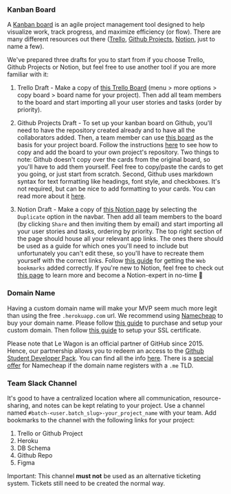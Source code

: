 ### Kanban Board
A [Kanban board](https://en.wikipedia.org/wiki/Kanban_board) is an agile project management tool designed to help visualize work, track progress, and maximize efficiency (or flow). There are many different resources out there ([Trello](https://trello.com/), [Github Projects](https://github.com/features/project-management/), [Notion](https://www.notion.so/), just to name a few).

We've prepared three drafts for you to start from if you choose Trello, Github Projects or Notion, but feel free to use another tool if you are more familiar with it:

1. Trello Draft - Make a copy of [this Trello Board](https://trello.com/b/WB3fRTj2) (menu > more options > copy board > board name for your project). Then add all team members to the board and start importing all your user stories and tasks (order by priority).

2. Github Projects Draft - To set up your kanban board on Github, you'll need to have the repository created already and to have all the collaborators added. Then, a team member can use [this board](https://github.com/users/tonipanacek/projects/1) as the basis for your project board. Follow the instructions [here](https://docs.github.com/en/github/managing-your-work-on-github/copying-a-project-board) to see how to copy and add the board to your own project's repository. Two things to note: Github doesn't copy over the cards from the original board, so you'll have to add them yourself. Feel free to copy/paste the cards to get you going, or just start from scratch. Second, Github uses markdown syntax for text formatting like headings, font style, and checkboxes. It's not required, but can be nice to add formatting to your cards. You can read more about it [here](https://guides.github.com/features/mastering-markdown/).

3. Notion Draft - Make a copy of [this Notion page](https://www.notion.so/lewagon/Project-Weeks-a3961a7da7324637bea441832becb3ad) by selecting the `Duplicate` option in the navbar. Then add all team members to the board (by clicking `Share` and then inviting them by email) and start importing all your user stories and tasks, ordering by priority. The top right section of the page should house all your relevant app links. The ones there should be used as a guide for which ones you'll need to include but unfortunately you can't edit these, so you'll have to recreate them yourself with the correct links. Follow [this guide](https://www.notion.so/Web-bookmarks-00b4add1fc96477d8aa70e65e02ec4da) for getting the `Web bookmarks` added correctly. If you're new to Notion, feel free to check out [this page](https://www.notion.so/Help-Support-e040febf70a94950b8620e6f00005004) to learn more and become a Notion-expert in no-time 💯



### Domain Name
Having a custom domain name will make your MVP seem much more legit than using the free `.herokuapp.com` url. We recommend using [Namecheap](https://www.namecheap.com/) to buy your domain name. Please follow [this guide](https://www.lewagon.com/blog/buying-a-domain-on-namecheap-and-pointing-it-to-heroku) to purchase and setup your custom domain. Then follow [this guide](https://www.lewagon.com/blog/setting-up-a-free-ssl-certificate-on-heroku) to setup your SSL certificate.

Please note that Le Wagon is an official partner of GitHub since 2015. Hence, our partnership allows you to redeem an access to the [Github Student Developer Pack](https://education.github.com/pack). You can find all the info [here](https://www.notion.so/lewagon/GitHub-Student-Developer-Pack-cc73194095034af1a0db32628b729bc3). There is a [special offer](https://education.github.com/pack?sort=popularity&tag=Domains) for Namecheap if the domain name registers with a `.me` TLD.


### Team Slack Channel
It's good to have a centralized location where all communication, resource-sharing, and notes can be kept relating to your project. Use a channel named `#batch-<user.batch_slug>-your_project_name` with your team. Add bookmarks to the channel with the following links for your project:

1. Trello or Github Project
2. Heroku
3. DB Schema
4. Github Repo
5. Figma


Important: This channel **must not** be used as an alternative ticketing system. Tickets still need to be created the normal way.
